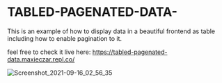 # TABLED-PAGENATED-DATA-

This is an example of how to display data in a beautiful frontend as table including how to enable pagination to it.

feel free to check it live here:
https://tabled-pagenated-data.maxieczar.repl.co/

![Screenshot_2021-09-16_02_56_35](https://user-images.githubusercontent.com/41311815/133548033-f00f2c10-1050-47bd-a68c-221f5b8014c1.png)
